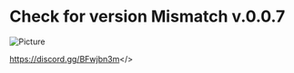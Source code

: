 # Check for version Mismatch v.0.0.7
![Picture](https://i.imgur.com/Fxo8Ajr.png)

<a id="CoatOfArms Discord">https://discord.gg/BFwjbn3m</>
